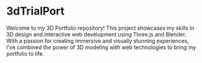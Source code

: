 # 3dTrialPort
Welcome to my 3D Portfolio repository! This project showcases my skills in 3D design and interactive web development using Three.js and Blender. With a passion for creating immersive and visually stunning experiences, I've combined the power of 3D modeling with web technologies to bring my portfolio to life.
